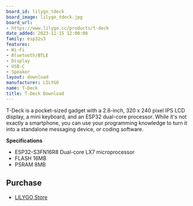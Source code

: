 ```yaml
---
board_id: lilygo_tdeck
board_image: lilygo_tdeck.jpg
board_url:
- https://www.lilygo.cc/products/t-deck
date_added: 2023-11-15 12:00:00
family: esp32s3
features:
- Wi-Fi
- Bluetooth/BTLE
- Display
- USB-C
- Speaker
layout: download
manufacturer: LILYGO
name: T-Deck
title: T-Deck Download
---
```


T-Deck is a pocket-sized gadget with a 2.8-inch, 320 x 240 pixel IPS LCD display, a mini keyboard, and an ESP32 dual-core processor. While it's not exactly a smartphone, you can use your programming knowledge to turn it into a standalone messaging device, or coding software.

**Specifications**

- ESP32-S3FN16R8 Dual-core LX7 microprocessor
- FLASH 16MB
- PSRAM 8MB

## Purchase

* [LILYGO Store](https://www.lilygo.cc/products/t-deck)
